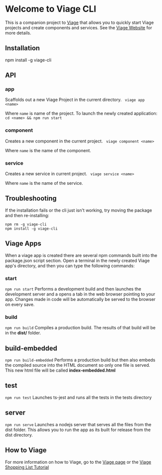 # Welcome to Viage CLI
This is a companion project to [Viage](https://github.com/schlotg/viage) that allows you to quickly start Viage projects and create components and services. See the [Viage Website](https://schlotg.github.io/) for more details.

## Installation
npm install -g viage-cli

## API

### app
Scaffolds out a new Viage Project in the current directory.
``` viage app <name>```

Where ```name``` is name of the project. To launch the newly created application:
``` cd <name> && npm run start ```

### component
Creates a new component in the current project.
``` viage component <name>```

Where ```name``` is the name of the component.

### service
Creates a new service in current project.
``` viage service <name>```

Where ```name``` is the name of the service.

## Troubleshooting
If the installation fails or the cli just isn't working, try moving the package and then re-installing:

```
npm rm -g viage-cli
npm install -g viage-cli
```

## Viage Apps
When a viage app is created there are several npm commands built into the package.json script section. Open a terminal in the newly created Viage app's directory, and then you can type the following commands:

### start
``` npm run start ```
Performs a development build and then launches the development server and a opens a tab in the web browser pointing to your app. Changes made in code will be automatically be served to the browser on every save.

### build
``` npm run build ```
Compiles a production build. The results of that build will be in the **dist/** folder.

## build-embedded
``` npm run build-embedded ```
Performs a production build but then also embeds the compiled source into the HTML document so only one file is served. This new html file will be called **index-embedded.html**

## test
``` npm run test ```
Launches ts-jest and runs all the tests in the tests directory

## server
``` npm run serve ```
Launches a nodejs server that serves all the files from the dist folder. This allows you to run the app as its built for release from the dist directory.

## How to Viage
For more information on how to Viage, go to the [Viage page](https://github.com/schlotg/viage) or the [Viage Shopping List Tutorial](https://schlotg.github.io/#/tutorial_introduction)